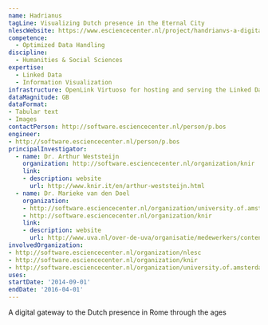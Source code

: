 ```yaml
---
name: Hadrianus
tagLine: Visualizing Dutch presence in the Eternal City
nlescWebsite: https://www.esciencecenter.nl/project/handrianvs-a-digital-gateway-to-the-dutch-presence-in-rome-through-the-ages
competence:
  - Optimized Data Handling
discipline:
  - Humanities & Social Sciences
expertise:
  - Linked Data
  - Information Visualization
infrastructure: OpenLink Virtuoso for hosting and serving the Linked Data view on the data
dataMagnitude: GB
dataFormat:
- Tabular text
- Images
contactPerson: http://software.esciencecenter.nl/person/p.bos
engineer:
- http://software.esciencecenter.nl/person/p.bos
principalInvestigator:
  - name: Dr. Arthur Weststeijn
    organization: http://software.esciencecenter.nl/organization/knir
    link:
    - description: website
      url: http://www.knir.it/en/arthur-weststeijn.html
  - name: Dr. Marieke van den Doel
    organization:
    - http://software.esciencecenter.nl/organization/university.of.amsterdam
    - http://software.esciencecenter.nl/organization/knir
    link:
    - description: website
      url: http://www.uva.nl/over-de-uva/organisatie/medewerkers/content/d/o/m.j.e.vandendoel/m.j.e.vandendoel.html
involvedOrganization:
- http://software.esciencecenter.nl/organization/nlesc
- http://software.esciencecenter.nl/organization/knir
- http://software.esciencecenter.nl/organization/university.of.amsterdam
uses:
startDate: '2014-09-01'
endDate: '2016-04-01'
---
```


A digital gateway to the Dutch presence in Rome through the ages